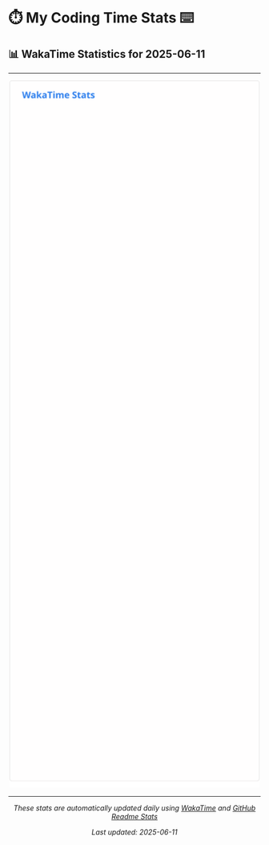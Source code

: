 # ⏱️ My Coding Time Stats ⌨️

## 📊 WakaTime Statistics for 2025-06-11

---

<div align="center">

<img src="./images/wakatime-stats-2025-06-11.svg" alt="WakaTime Stats" width="500">

</div>

---

<div align="center">

*These stats are automatically updated daily using [WakaTime](https://wakatime.com) and [GitHub Readme Stats](https://github.com/anuraghazra/github-readme-stats)*

*Last updated: 2025-06-11*
</div>
